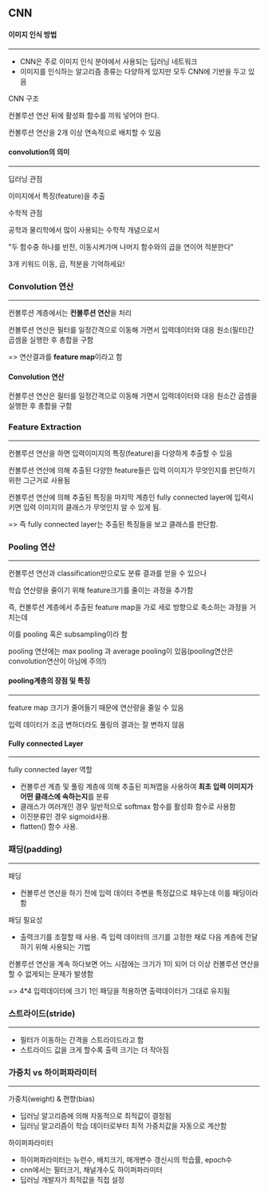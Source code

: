 ## CNN





#### 이미지 인식 방법

----------------

- CNN은 주로 이미지 인식 분야에서 사용되는 딥러닝 네트워크
- 이미지를 인식하는 알고리즘 종류는 다양하게 있지만 모두 CNN에 기반을 두고 있음



CNN 구조

컨볼루션 연산 뒤에 활성화 함수를 끼워 넣어야 한다.

컨볼루션 연산을 2개 이상 연속적으로 배치할 수 있음





#### convolution의 의미

------------------

딥러닝 관점

이미지에서 특징(feature)을 추출



수학적 관점

공학과 물리학에서 많이 사용되는 수학적 개념으로서

"두 함수중 하나를 반전, 이동시켜가며 나머지 함수와의 곱을 연이어 적분한다"



3개 키워드 이동, 곱, 적분을 기억하세요!



### Convolution  연산

------------------------------------

컨볼루션 계층에서는 **컨볼루션 연산**을 처리

컨볼루션 연산은 필터를 일정간격으로 이동해 가면서 입력데이터와 대응 원소(필터)간 곱셈을 실행한 후 총합을 구함

=> 연산결과를 **feature map**이라고 함



#### Convolution  연산

컨볼루션 연산은 필터를 일정간격으로 이동해 가면서 입력데이터와 대응 원소간 곱셈을 실행한 후 총합을 구함



### Feature Extraction

-------------

컨볼루션 연산을 하면 입력이미지의 특징(feature)을 다양하게 추출할 수 있음

컨볼루션 연산에 의해 추출된 다양한 feature들은 입력 이미지가 무엇인지를 판단하기 위한 그근거로 사용됨

컨볼루션 연산에 의해 추출된 특징을 마지막 계층인 fully connected layer에 입력시키면 입력 이미지의 클래스가 무엇인지 알 수 있게 됨.

=> 즉 fully connected layer는 추출된 특징들을 보고 클래스를 판단함.



### Pooling 연산

-----------------

컨볼루션 연산과 classification만으로도 분류 결과를 얻을 수 있으나

학습 연산량을 줄이기 위해 feature크기를 줄이는 과정을 추가함

즉, 컨볼루션 계층에서 추출된 feature map을 가로 세로 방향으로 축소하는 과정을 거치는데

이를 pooling 혹은 subsampling이라 함

pooling 연산에는 max pooling 과 average pooling이 있음(pooling연산은 convolution연산이 아님에 주의!)



#### pooling계층의 장점 및 특징

-------------

feature map 크기가 줄어들기 때문에 연산량을 줄일 수 있음

입력 데이터가 조금 변하더라도 풀링의 결과는 잘 변하지 않음



#### Fully connected Layer

-----------------

fully connected layer 역할

- 컨볼루션 계층 및 풀링 계층에 의해 추출된 피쳐맵을 사용하여 **최초 입력 이미지가 어떤 클래스에 속하는지**를 분류
- 클래스가 여러개인 경우 일반적으로 softmax 함수를 활성화 함수로 사용함
- 이진분류인 경우 sigmoid사용. 
- flatten() 함수 사용.





### 패딩(padding)

--------------------

패딩

- 컨볼루션 연산을 하기 전에 입력 데이터 주변을 특정값으로 채우는데 이를 패딩이라 함



패딩 필요성

- 출력크기를 조절할 때 사용. 즉 입력 데이터의 크기를 고정한 채로 다음 계층에 전달하기 위해 사용되는 기법

컨볼루션 연산을 계속 하다보면 어느 시점에는 크기가 1이 되어 더 이상 컨볼루션 연산을 할 수 없게되는 문제가 발생함

=> 4*4 입력데이터에 크기 1인 패딩을 적용하면 출력데이터가 그대로 유지됨



### 스트라이드(stride)

-----------------------------------------------

- 필터가 이동하는 간격을 스트라이드라고 함
- 스트라이드 값을 크게 할수록 출력 크기는 더 작아짐



### 가중치 vs 하이퍼파라미터

-------------------------------

가중치(weight) & 편향(bias)

- 딥러닝 알고리즘에 의해 자동적으로 최적값이 결정됨
- 딥러닝 알고리즘이 학습 데이터로부터 최적 가중치값을 자동으로 계산함



하이퍼파라미터

- 하이퍼파라미터는 뉴런수, 배치크기, 매개변수 갱신시의 학습률, epoch수
- cnn에서는 필터크기, 채널개수도 하이퍼파라미터
- 딥러닝 개발자가 최적값을 직접 설정







































